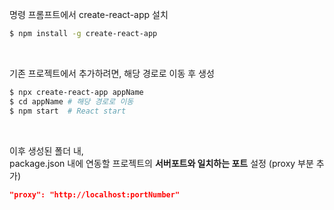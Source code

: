 명령 프롬프트에서 create-react-app 설치

~~~ bash
$ npm install -g create-react-app
~~~
<br>

기존 프로젝트에서 추가하려면, 해당 경로로 이동 후 생성
~~~ bash
$ npx create-react-app appName
$ cd appName # 해당 경로로 이동
$ npm start  # React start
~~~

<br>

이후 생성된 폴더 내,\
package.json 내에 연동할 프로젝트의 **서버포트와 일치하는 포트** 설정 (proxy 부분 추가)

~~~ json
"proxy": "http://localhost:portNumber"
~~~